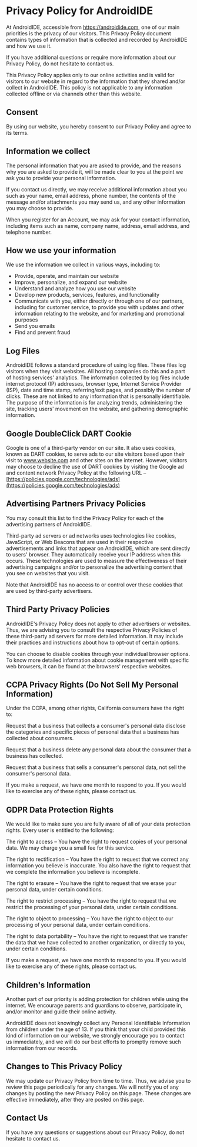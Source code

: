 # Privacy Policy for AndroidIDE

At AndroidIDE, accessible from https://androidide.com, one of our main priorities is the privacy of our visitors. This
Privacy Policy document contains types of information that is collected and recorded by AndroidIDE and how we use it.

If you have additional questions or require more information about our Privacy Policy, do not hesitate to contact us.

This Privacy Policy applies only to our online activities and is valid for visitors to our website in regard to the
information that they shared and/or collect in AndroidIDE. This policy is not applicable to any information collected
offline or via channels other than this website.

## Consent

By using our website, you hereby consent to our Privacy Policy and agree to its terms.

## Information we collect

The personal information that you are asked to provide, and the reasons why you are asked to provide it, will be made
clear to you at the point we ask you to provide your personal information.

If you contact us directly, we may receive additional information about you such as your name, email address, phone
number, the contents of the message and/or attachments you may send us, and any other information you may choose to
provide.

When you register for an Account, we may ask for your contact information, including items such as name, company name,
address, email address, and telephone number.

## How we use your information

We use the information we collect in various ways, including to:

- Provide, operate, and maintain our website
- Improve, personalize, and expand our website
- Understand and analyze how you use our website
- Develop new products, services, features, and functionality
- Communicate with you, either directly or through one of our partners, including for customer service, to provide you
  with updates and other information relating to the website, and for marketing and promotional purposes
- Send you emails
- Find and prevent fraud

## Log Files

AndroidIDE follows a standard procedure of using log files. These files log visitors when they visit websites. All
hosting companies do this and a part of hosting services' analytics. The information collected by log files include
internet protocol (IP) addresses, browser type, Internet Service Provider (ISP), date and time stamp, referring/exit
pages, and possibly the number of clicks. These are not linked to any information that is personally identifiable. The
purpose of the information is for analyzing trends, administering the site, tracking users' movement on the website, and
gathering demographic information.

## Google DoubleClick DART Cookie

Google is one of a third-party vendor on our site. It also uses cookies, known as DART cookies, to serve ads to our site
visitors based upon their visit to www.website.com and other sites on the internet. However, visitors may choose to
decline the use of DART cookies by visiting the Google ad and content network Privacy Policy at the following
URL – [https://policies.google.com/technologies/ads](https://policies.google.com/technologies/ads)

## Advertising Partners Privacy Policies

You may consult this list to find the Privacy Policy for each of the advertising partners of AndroidIDE.

Third-party ad servers or ad networks uses technologies like cookies, JavaScript, or Web Beacons that are used in their
respective advertisements and links that appear on AndroidIDE, which are sent directly to users' browser. They
automatically receive your IP address when this occurs. These technologies are used to measure the effectiveness of
their advertising campaigns and/or to personalize the advertising content that you see on websites that you visit.

Note that AndroidIDE has no access to or control over these cookies that are used by third-party advertisers.

## Third Party Privacy Policies

AndroidIDE's Privacy Policy does not apply to other advertisers or websites. Thus, we are advising you to consult the
respective Privacy Policies of these third-party ad servers for more detailed information. It may include their
practices and instructions about how to opt-out of certain options.

You can choose to disable cookies through your individual browser options. To know more detailed information about
cookie management with specific web browsers, it can be found at the browsers' respective websites.

## CCPA Privacy Rights (Do Not Sell My Personal Information)

Under the CCPA, among other rights, California consumers have the right to:

Request that a business that collects a consumer's personal data disclose the categories and specific pieces of personal
data that a business has collected about consumers.

Request that a business delete any personal data about the consumer that a business has collected.

Request that a business that sells a consumer's personal data, not sell the consumer's personal data.

If you make a request, we have one month to respond to you. If you would like to exercise any of these rights, please
contact us.

## GDPR Data Protection Rights

We would like to make sure you are fully aware of all of your data protection rights. Every user is entitled to the
following:

The right to access – You have the right to request copies of your personal data. We may charge you a small fee for this
service.

The right to rectification – You have the right to request that we correct any information you believe is inaccurate.
You also have the right to request that we complete the information you believe is incomplete.

The right to erasure – You have the right to request that we erase your personal data, under certain conditions.

The right to restrict processing – You have the right to request that we restrict the processing of your personal data,
under certain conditions.

The right to object to processing – You have the right to object to our processing of your personal data, under certain
conditions.

The right to data portability – You have the right to request that we transfer the data that we have collected to
another organization, or directly to you, under certain conditions.

If you make a request, we have one month to respond to you. If you would like to exercise any of these rights, please
contact us.

## Children's Information

Another part of our priority is adding protection for children while using the internet. We encourage parents and
guardians to observe, participate in, and/or monitor and guide their online activity.

AndroidIDE does not knowingly collect any Personal Identifiable Information from children under the age of 13. If you
think that your child provided this kind of information on our website, we strongly encourage you to contact us
immediately, and we will do our best efforts to promptly remove such information from our records.

## Changes to This Privacy Policy

We may update our Privacy Policy from time to time. Thus, we advise you to review this page periodically for any
changes. We will notify you of any changes by posting the new Privacy Policy on this page. These changes are effective
immediately, after they are posted on this page.

## Contact Us

If you have any questions or suggestions about our Privacy Policy, do not hesitate to contact us.
